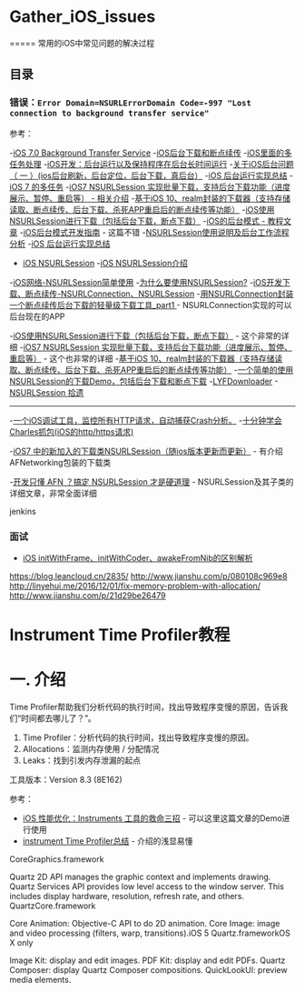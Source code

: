 # Gather_iOS_issues



=====
常用的iOS中常见问题的解决过程


## 目录
 
### 错误：`Error Domain=NSURLErrorDomain Code=-997 "Lost connection to background transfer service"`

参考：

-[iOS 7.0 Background Transfer Service](http://blog.csdn.net/jackfengji/article/details/17607709)
-[iOS后台下载和断点续传](http://szuwest.github.io/ioshou-tai-xia-zai-he-duan-dian-xu-chuan.html)
-[iOS里面的多任务处理](http://www.jianshu.com/p/fba01d38e826)
-[iOS开发：后台运行以及保持程序在后台长时间运行](http://www.jianshu.com/p/174fd2673897)
-[关于iOS后台问题（ 一 ）(ios后台刷新，后台定位，后台下载，真后台）](http://www.cnblogs.com/Neo-joke/p/4019677.html)
-[iOS 后台运行实现总结](http://www.jianshu.com/p/d3e279de2e32)
-[iOS 7 的多任务](https://objccn.io/issue-5-5/)
-[iOS7 NSURLSession 实现批量下载，支持后台下载功能（进度展示、暂停、重启等） - 相关介绍](https://github.com/kingundertree/XZDownloadTask)
-[基于iOS 10、realm封装的下载器（支持存储读取、断点续传、后台下载、杀死APP重启后的断点续传等功能）](http://codecloud.net/106111.html)
-[iOS使用NSURLSession进行下载（包括后台下载，断点下载）](http://www.jianshu.com/p/1211cf99dfc3)
-[iOS的后台模式 - 教程文章](http://andrew-anlu.github.io/blog/2016/12/23/iosde-hou-tai-mo-shi/)
-[iOS后台模式开发指南](https://github.com/hehonghui/iOS-tech-frontier/blob/master/issue-3/iOS%E5%90%8E%E5%8F%B0%E6%A8%A1%E5%BC%8F%E5%BC%80%E5%8F%91%E6%8C%87%E5%8D%97.md) - 这篇不错
-[NSURLSession使用说明及后台工作流程分析](http://www.cocoachina.com/ios/20131106/7304.html)
-[iOS 后台运行实现总结](http://www.jianshu.com/p/d3e279de2e32#)
- [iOS NSURLSession](http://cookfront.github.io/2015/05/27/ios-nsurlsession/)
-[iOS NSURLSession介绍](http://www.dswey.com/2014/11/17/nsurlsession/)



-[iOS网络-NSURLSession简单使用](http://www.jianshu.com/p/0c10b922a691)
-[为什么要使用NSURLSession?](http://www.jianshu.com/p/045cdfdaaf6e)
-[iOS开发下载、断点续传-NSURLConnection、NSURLSession](http://www.jianshu.com/p/b5861e1d9f7b)
-[用NSURLConnection封装一个断点续传后台下载的轻量级下载工具_part1 ](http://www.imooc.com/article/12784) - NSURLConnection实现的可以后台现在的APP

-[iOS使用NSURLSession进行下载（包括后台下载，断点下载）](http://www.jianshu.com/p/1211cf99dfc3) - 这个非常的详细
-[iOS7 NSURLSession 实现批量下载，支持后台下载功能（进度展示、暂停、重启等）](https://github.com/kingundertree/XZDownloadTask) - 这个也非常的详细
-[基于iOS 10、realm封装的下载器（支持存储读取、断点续传、后台下载、杀死APP重启后的断点续传等功能）](http://www.cocoachina.com/ios/20170316/18901.html)
-[一个简单的使用NSURLSession的下载Demo，包括后台下载和断点下载](https://github.com/HustHank/BackgroundDownloadDemo)
-[LYFDownloader](https://github.com/Luoyuanfeng/LYFDownloader)
-[NSURLSession 拾遗](http://zxfcumtcs.github.io/2016/06/09/NSURLSession_Supplements/)

-----

-[一个iOS调试工具，监控所有HTTP请求，自动捕获Crash分析。](https://github.com/JxbSir/JxbDebugTool)
-[十分钟学会Charles抓包(iOS的http/https请求)](http://www.jianshu.com/p/5539599c7a25#)

-[iOS7 中的新加入的下载类NSURLSession（随ios版本更新而更新）](http://www.cnblogs.com/breezemist/p/3471203.html) - 有介绍AFNetworking包装的下载类



-[开发只懂 AFN ？搞定 NSURLSession 才是硬道理](http://www.cocoachina.com/ios/20161018/17785.html) - NSURLSession及其子类的详细文章，非常全面详细


 
 
 

jenkins
 


 





### 面试


- [iOS initWithFrame、initWithCoder、awakeFromNib的区别解析](http://www.cnblogs.com/yajunLi/p/6344023.html?hmsr=toutiao.io&utm_medium=toutiao.io&utm_source=toutiao.io)





https://blog.leancloud.cn/2835/
http://www.jianshu.com/p/080108c969e8
http://linyehui.me/2016/12/01/fix-memory-problem-with-allocation/
http://www.jianshu.com/p/21d29be26479



# Instrument Time Profiler教程

# 一. 介绍

Time Profiler帮助我们分析代码的执行时间，找出导致程序变慢的原因，告诉我们“时间都去哪儿了？”。

1. Time Profiler：分析代码的执行时间，找出导致程序变慢的原因。
2. Allocations：监测内存使用 / 分配情况 
3. Leaks：找到引发内存泄漏的起点

工具版本：Version 8.3 (8E162)












参考：
- [iOS 性能优化：Instruments 工具的救命三招](https://blog.leancloud.cn/2835/) - 可以这里这篇文章的Demo进行使用
- [instrument Time Profiler总结](http://www.jianshu.com/p/21d29be26479) - 介绍的浅显易懂









CoreGraphics.framework

Quartz 2D API manages the graphic context and implements drawing.
Quartz Services API provides low level access to the window server. This includes display hardware, resolution, refresh rate, and others.
QuartzCore.framework

Core Animation: Objective-C API to do 2D animation.
Core Image: image and video processing (filters, warp, transitions).iOS 5
Quartz.frameworkOS X only

Image Kit: display and edit images.
PDF Kit: display and edit PDFs.
Quartz Composer: display Quartz Composer compositions.
QuickLookUI: preview media elements.





 
